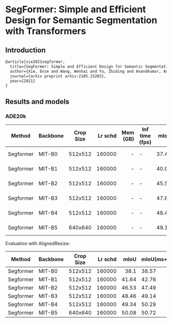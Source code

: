 # SegFormer: Simple and Efficient Design for Semantic Segmentation with Transformers

## Introduction

<!-- [ALGORITHM] -->

```latex
@article{xie2021segformer,
  title={SegFormer: Simple and Efficient Design for Semantic Segmentation with Transformers},
  author={Xie, Enze and Wang, Wenhai and Yu, Zhiding and Anandkumar, Anima and Alvarez, Jose M and Luo, Ping},
  journal={arXiv preprint arXiv:2105.15203},
  year={2021}
}
```

## Results and models

### ADE20k

| Method | Backbone | Crop Size | Lr schd | Mem (GB) | Inf time (fps) | mIoU | mIoU(ms+flip) | config | download |
| ------ | -------- | --------- | ------: | -------: | -------------- | ---: | ------------- | ------ | -------- |
|Segformer | MIT-B0 | 512x512 | 160000 | - | - | 37.41 | 38.34 | [config]() | [model]() &#124; [log]() |
|Segformer | MIT-B1 | 512x512 | 160000 | - | - | 40.97 | 42.54 | [config]() | [model]() &#124; [log]() |
|Segformer | MIT-B2 | 512x512 | 160000 | - | - | 45.58 | 47.03 | [config]() | [model]() &#124; [log]() |
|Segformer | MIT-B3 | 512x512 | 160000 | - | - | 47.82 | 48.81 | [config]() | [model]() &#124; [log]() |
|Segformer | MIT-B4 | 512x512 | 160000 | - | - | 48.46 | 49.76 | [config]() | [model]() &#124; [log]() |
|Segformer | MIT-B5 | 640x640 | 160000 | - | - | 49.13 | 50.22 | [config]() | [model]() &#124; [log]() |

Evaluation with AlignedResize:

| Method | Backbone | Crop Size | Lr schd | mIoU | mIoU(ms+flip) |
| ------ | -------- | --------- | ------: | ---: | ------------- |
|Segformer | MIT-B0 | 512x512 | 160000 | 38.1  | 38.57 |
|Segformer | MIT-B1 | 512x512 | 160000 | 41.64 | 42.76 |
|Segformer | MIT-B2 | 512x512 | 160000 | 46.53 | 47.49 |
|Segformer | MIT-B3 | 512x512 | 160000 | 48.46 | 49.14 |
|Segformer | MIT-B4 | 512x512 | 160000 | 49.34 | 50.29 |
|Segformer | MIT-B5 | 640x640 | 160000 | 50.08 | 50.72 |
